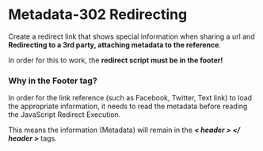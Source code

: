# Metadata-302 Redirecting

Create a redirect link that shows special information when sharing a url and **Redirecting to a 3rd party, attaching metadata to the reference**. 

In order for this to work, the **redirect script must be in the footer!**

### Why in the Footer tag?

In order for the link reference (such as Facebook, Twitter, Text link) to load the appropriate information, it needs to read the metadata before reading the JavaScript Redirect Execution.

This means the information (Metadata) will remain in the ***< header > </ header >*** tags.

